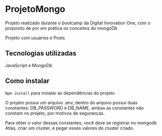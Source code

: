 # ProjetoMongo
Projeto realizado durante o bootcamp da Digital Innovation One, com o propósito de por em prática os conceitos do mongoDb

Projeto com usuários e Posts

## Tecnologias utilizadas
JavaScript e MongoDb


## Como instalar
```Npm install``` para instalar as dependências do projeto


O projeto possui um arquivo .env, dentro do arquivo possui duas constantes:
DB_PASSWORD e DB_NAME, ambas as constantes não constam no projeto, por motivos de seguranças.

Para obter o valor dessas constantes, você deve se registrar no mongodb Atlas, criar um cluster, e pegar esses valores do cluster criado.
